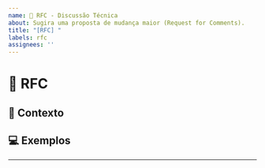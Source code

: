 ```yaml
---
name: 🧠 RFC - Discussão Técnica
about: Sugira uma proposta de mudança maior (Request for Comments).
title: "[RFC] "
labels: rfc
assignees: ''
---
```



<!---
Obrigado por registrar um problema 😄! Antes de enviar, leia o seguinte:

Pesquise problemas abertos/fechados antes de enviar, pois alguém pode ter perguntado a mesma coisa antes!
-->

# 💬 RFC

<!--- Forneça um resumo detalhado do problema aqui -->

## 🔦 Contexto

<!--- Como esse problema afetou você? O que você está tentando realizar? -->

<!--- Fornecer contexto nos ajuda a encontrar uma solução que seja mais útil no mundo real -->

## 💻 Exemplos

<!--- Exemplos nos ajudam a entender melhor o recurso solicitado -->

------
